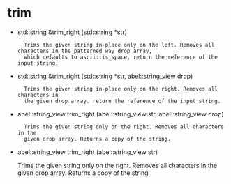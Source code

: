 # trim

* std::string &trim_right (std::string *str)
        
        Trims the given string in-place only on the left. Removes all characters in the patterned way drop array, 
        which defaults to ascii::is_space, return the reference of the input string.
        
* std::string &trim_right (std::string *str, abel::string_view drop)
    
        Trims the given string in-place only on the right. Removes all characters in
        the given drop array. return the reference of the input string.
    
* abel::string_view trim_right (abel::string_view str, abel::string_view drop)
    
        Trims the given string only on the right. Removes all characters in the
        given drop array. Returns a copy of the string.
        
* abel::string_view trim_right (abel::string_view str)   
    
    Trims the given string only on the right. Removes all characters in the
    given drop array. Returns a copy of the string.
